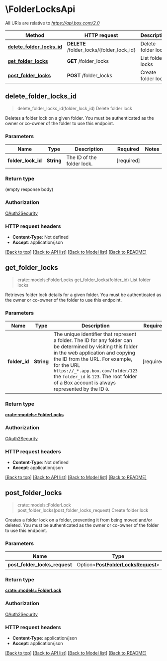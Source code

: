 # \FolderLocksApi

All URIs are relative to *https://api.box.com/2.0*

Method | HTTP request | Description
------------- | ------------- | -------------
[**delete_folder_locks_id**](FolderLocksApi.md#delete_folder_locks_id) | **DELETE** /folder_locks/{folder_lock_id} | Delete folder lock
[**get_folder_locks**](FolderLocksApi.md#get_folder_locks) | **GET** /folder_locks | List folder locks
[**post_folder_locks**](FolderLocksApi.md#post_folder_locks) | **POST** /folder_locks | Create folder lock



## delete_folder_locks_id

> delete_folder_locks_id(folder_lock_id)
Delete folder lock

Deletes a folder lock on a given folder.  You must be authenticated as the owner or co-owner of the folder to use this endpoint.

### Parameters


Name | Type | Description  | Required | Notes
------------- | ------------- | ------------- | ------------- | -------------
**folder_lock_id** | **String** | The ID of the folder lock. | [required] |

### Return type

 (empty response body)

### Authorization

[OAuth2Security](../README.md#OAuth2Security)

### HTTP request headers

- **Content-Type**: Not defined
- **Accept**: application/json

[[Back to top]](#) [[Back to API list]](../README.md#documentation-for-api-endpoints) [[Back to Model list]](../README.md#documentation-for-models) [[Back to README]](../README.md)


## get_folder_locks

> crate::models::FolderLocks get_folder_locks(folder_id)
List folder locks

Retrieves folder lock details for a given folder.  You must be authenticated as the owner or co-owner of the folder to use this endpoint.

### Parameters


Name | Type | Description  | Required | Notes
------------- | ------------- | ------------- | ------------- | -------------
**folder_id** | **String** | The unique identifier that represent a folder.  The ID for any folder can be determined by visiting this folder in the web application and copying the ID from the URL. For example, for the URL `https://_*.app.box.com/folder/123` the `folder_id` is `123`.  The root folder of a Box account is always represented by the ID `0`. | [required] |

### Return type

[**crate::models::FolderLocks**](FolderLocks.md)

### Authorization

[OAuth2Security](../README.md#OAuth2Security)

### HTTP request headers

- **Content-Type**: Not defined
- **Accept**: application/json

[[Back to top]](#) [[Back to API list]](../README.md#documentation-for-api-endpoints) [[Back to Model list]](../README.md#documentation-for-models) [[Back to README]](../README.md)


## post_folder_locks

> crate::models::FolderLock post_folder_locks(post_folder_locks_request)
Create folder lock

Creates a folder lock on a folder, preventing it from being moved and/or deleted.  You must be authenticated as the owner or co-owner of the folder to use this endpoint.

### Parameters


Name | Type | Description  | Required | Notes
------------- | ------------- | ------------- | ------------- | -------------
**post_folder_locks_request** | Option<[**PostFolderLocksRequest**](PostFolderLocksRequest.md)> |  |  |

### Return type

[**crate::models::FolderLock**](FolderLock.md)

### Authorization

[OAuth2Security](../README.md#OAuth2Security)

### HTTP request headers

- **Content-Type**: application/json
- **Accept**: application/json

[[Back to top]](#) [[Back to API list]](../README.md#documentation-for-api-endpoints) [[Back to Model list]](../README.md#documentation-for-models) [[Back to README]](../README.md)

